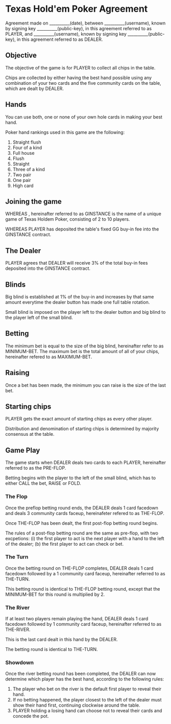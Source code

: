 # Texas Hold'em Poker Agreement

Agreement made on __________(date), between __________(username), known by signing key __________(public-key), in this agreement referred to as PLAYER, and __________(username), known by signing key __________(public-key), in this agreement referred to as DEALER.

## Objective

The objective of the game is for PLAYER to collect all chips in the table. 

Chips are collected by either having the best hand possible using any combination of your two cards and the five community cards on the table, which are dealt by DEALER.

## Hands

You can use both, one or none of your own hole cards in making your best hand.

Poker hand rankings used in this game are the following:

1. Straight flush
2. Four of a kind
3. Full house
4. Flush
5. Straight
6. Three of a kind
7. Two pair
8. One pair
9. High card

## Joining the game

WHEREAS <game-name>, hereinafter referred to as GINSTANCE is the name of a unique game of Texas Holdem Poker, consisting of 2 to 10 players.

WHEREAS PLAYER has deposited the table's fixed GG buy-in fee into the GINSTANCE contract.

## The Dealer

PLAYER agrees that DEALER will receive 3% of the total buy-in fees deposited into the GINSTANCE contract. 

## Blinds

Big blind is established at 1% of the buy-in and increases by that same amount everytime the dealer button has made one full table rotation.

Small blind is imposed on the player left to the dealer button and big blind to the player left of the small blind. 

## Betting

The minimum bet is equal to the size of the big blind, hereinafter refer to as MINIMUM-BET. 
The maximum bet is the total amount of all of your chips, hereinafter refered to as MAXIMUM-BET.

## Raising

Once a bet has been made, the minimum you can raise is the size of the last bet.

## Starting chips

PLAYER gets the exact amount of starting chips as every other player. 

Distribution and denomination of starting chips is determined by majority consensus at the table.

## Game Play

The game starts when DEALER deals two cards to each PLAYER, hereinafter referred to as the PRE-FLOP.  

Betting begins with the player to the left of the small blind, which has to either CALL the bet, RAISE or FOLD.

### The Flop

Once the preflop betting round ends, the DEALER deals 1 card facedown and deals 3 community cards faceup, hereinafeter refered to as THE-FLOP.

Once THE-FLOP has been dealt, the first post-flop betting round begins. 

The rules of a post-flop betting round are the same as pre-flop, with two excpetions: (i) the first player to act is the next player with a hand to the left of the dealer; (b) the first player to act can check or bet.

### The Turn

Once the betting round on THE-FLOP completes, DEALER deals 1 card facedown followed by a 1 community card faceup, hereinafter referred to as THE-TURN.

This betting round is identical to THE-FLOP betting round, except that the MINIMUM-BET for this round is multiplied by 2.

### The River

If at least two players remain playing the hand, DEALER deals 1 card facedown followed by 1 community card faceup, hereinafter referred to as THE-RIVER.

This is the last card dealt in this hand by the DEALER. 

The betting round is identical to THE-TURN.

### Showdown

Once the river betting round has been completed, the DEALER can now determine which player has the best hand, according to the following rules:

1. The player who bet on the river is the default first player to reveal their hand.
2. If no betting happened, the player closest to the left of the dealer must show their hand first, continuing clockwise around the table.
3. PLAYER holding a losing hand can choose not to reveal their cards and concede the pot.

